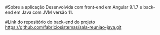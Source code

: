 #Sobre a aplicação
Desenvolvida com front-end em Angular 9.1.7 e back-end em Java com JVM versão 11.

#Link do repositório do back-end do projeto
https://github.com/fabriciosistemas/sala-reuniao-java.git
